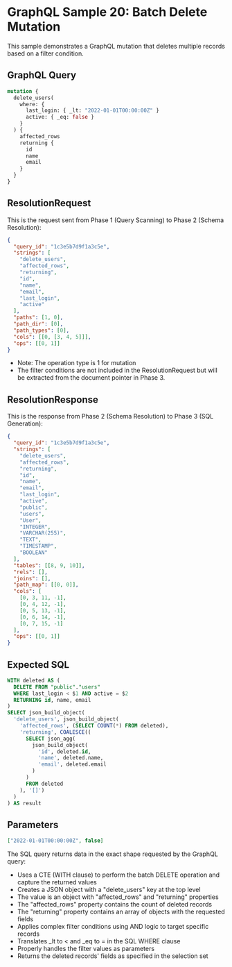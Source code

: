 # GraphQL Sample 20: Batch Delete Mutation

This sample demonstrates a GraphQL mutation that deletes multiple records based on a filter condition.

## GraphQL Query

```graphql
mutation {
  delete_users(
    where: {
      last_login: { _lt: "2022-01-01T00:00:00Z" }
      active: { _eq: false }
    }
  ) {
    affected_rows
    returning {
      id
      name
      email
    }
  }
}
```

## ResolutionRequest

This is the request sent from Phase 1 (Query Scanning) to Phase 2 (Schema Resolution):

```json
{
  "query_id": "1c3e5b7d9f1a3c5e",
  "strings": [
    "delete_users",
    "affected_rows",
    "returning",
    "id",
    "name",
    "email",
    "last_login",
    "active"
  ],
  "paths": [1, 0],
  "path_dir": [0],
  "path_types": [0],
  "cols": [[0, [3, 4, 5]]],
  "ops": [[0, 1]]
}
```

- Note: The operation type is 1 for mutation
- The filter conditions are not included in the ResolutionRequest but will be extracted from the document pointer in Phase 3.

## ResolutionResponse

This is the response from Phase 2 (Schema Resolution) to Phase 3 (SQL Generation):

```json
{
  "query_id": "1c3e5b7d9f1a3c5e",
  "strings": [
    "delete_users",
    "affected_rows",
    "returning",
    "id",
    "name",
    "email",
    "last_login",
    "active",
    "public",
    "users",
    "User",
    "INTEGER",
    "VARCHAR(255)",
    "TEXT",
    "TIMESTAMP",
    "BOOLEAN"
  ],
  "tables": [[8, 9, 10]],
  "rels": [],
  "joins": [],
  "path_map": [[0, 0]],
  "cols": [
    [0, 3, 11, -1],
    [0, 4, 12, -1],
    [0, 5, 13, -1],
    [0, 6, 14, -1],
    [0, 7, 15, -1]
  ],
  "ops": [[0, 1]]
}
```

## Expected SQL

```sql
WITH deleted AS (
  DELETE FROM "public"."users"
  WHERE last_login < $1 AND active = $2
  RETURNING id, name, email
)
SELECT json_build_object(
  'delete_users', json_build_object(
    'affected_rows', (SELECT COUNT(*) FROM deleted),
    'returning', COALESCE((
      SELECT json_agg(
        json_build_object(
          'id', deleted.id,
          'name', deleted.name,
          'email', deleted.email
        )
      )
      FROM deleted
    ), '[]')
  )
) AS result
```

## Parameters

```json
["2022-01-01T00:00:00Z", false]
```

The SQL query returns data in the exact shape requested by the GraphQL query:

- Uses a CTE (WITH clause) to perform the batch DELETE operation and capture the returned values
- Creates a JSON object with a "delete_users" key at the top level
- The value is an object with "affected_rows" and "returning" properties
- The "affected_rows" property contains the count of deleted records
- The "returning" property contains an array of objects with the requested fields
- Applies complex filter conditions using AND logic to target specific records
- Translates \_lt to < and \_eq to = in the SQL WHERE clause
- Properly handles the filter values as parameters
- Returns the deleted records' fields as specified in the selection set
